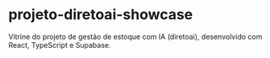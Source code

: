 # projeto-diretoai-showcase
Vitrine do projeto de gestão de estoque com IA (diretoai), desenvolvido com React, TypeScript e Supabase.
